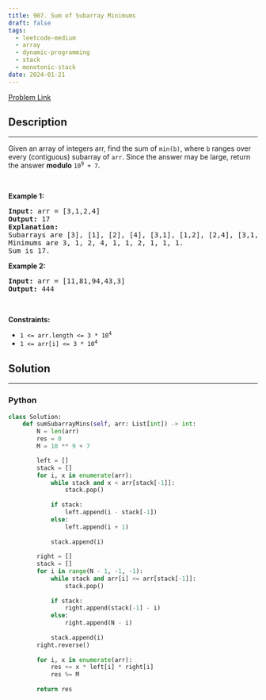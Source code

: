 ```yaml
---
title: 907. Sum of Subarray Minimums
draft: false
tags: 
  - leetcode-medium
  - array
  - dynamic-programming
  - stack
  - monotonic-stack
date: 2024-01-21
---
```


[Problem Link](https://leetcode.com/problems/sum-of-subarray-minimums/)

## Description

---
<p>Given an array of integers arr, find the sum of <code>min(b)</code>, where <code>b</code> ranges over every (contiguous) subarray of <code>arr</code>. Since the answer may be large, return the answer <strong>modulo</strong> <code>10<sup>9</sup> + 7</code>.</p>

<p>&nbsp;</p>
<p><strong class="example">Example 1:</strong></p>

<pre>
<strong>Input:</strong> arr = [3,1,2,4]
<strong>Output:</strong> 17
<strong>Explanation:</strong> 
Subarrays are [3], [1], [2], [4], [3,1], [1,2], [2,4], [3,1,2], [1,2,4], [3,1,2,4]. 
Minimums are 3, 1, 2, 4, 1, 1, 2, 1, 1, 1.
Sum is 17.
</pre>

<p><strong class="example">Example 2:</strong></p>

<pre>
<strong>Input:</strong> arr = [11,81,94,43,3]
<strong>Output:</strong> 444
</pre>

<p>&nbsp;</p>
<p><strong>Constraints:</strong></p>

<ul>
	<li><code>1 &lt;= arr.length &lt;= 3 * 10<sup>4</sup></code></li>
	<li><code>1 &lt;= arr[i] &lt;= 3 * 10<sup>4</sup></code></li>
</ul>


## Solution

---
### Python
``` py title='sum-of-subarray-minimums'
class Solution:
    def sumSubarrayMins(self, arr: List[int]) -> int:
        N = len(arr)
        res = 0
        M = 10 ** 9 + 7

        left = []
        stack = []
        for i, x in enumerate(arr):
            while stack and x < arr[stack[-1]]:
                stack.pop()
            
            if stack:
                left.append(i - stack[-1])
            else:
                left.append(i + 1)
            
            stack.append(i)
        
        right = []
        stack = []
        for i in range(N - 1, -1, -1):
            while stack and arr[i] <= arr[stack[-1]]:
                stack.pop()
            
            if stack:
                right.append(stack[-1] - i)
            else:
                right.append(N - i)
            
            stack.append(i)
        right.reverse()
        
        for i, x in enumerate(arr):
            res += x * left[i] * right[i]
            res %= M
        
        return res
```

